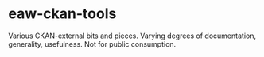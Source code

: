 # eaw-ckan-tools

Various CKAN-external bits and pieces. Varying degrees of documentation, generality, usefulness. Not for public consumption. 

